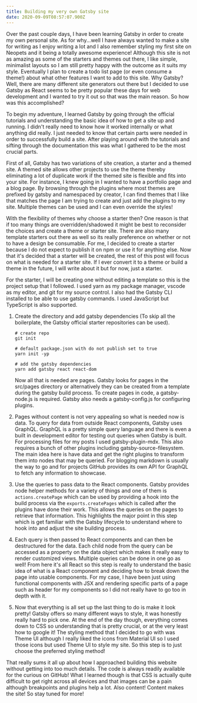 ```yaml
---
title: Building my very own Gatsby site
date: 2020-09-09T08:57:07.900Z
---
```

Over the past couple days, I have been learning Gatsby in order to create my own personal site. As for why...well I have always wanted to make a site for writing as I enjoy writing a lot and I also remember styling my first site on Neopets and it being a totally awesome experience! Although this site is not as amazing as some of the starters and themes out there, I like simple, minimalist layouts so I am still pretty happy with the outcome as it suits my style. Eventually I plan to create a todo list page (or even consume a theme!) about what other features I want to add to this site. Why Gatsby? Well, there are many different site generators out there but I decided to use Gatsby as React seems to be pretty popular these days for web development and I wanted to try it out so that was the main reason. So how was this accomplished?

To begin my adventure, I learned Gatsby by going through the official tutorials and understanding the basic idea of how to get a site up and running. I didn't really need to know how it worked internally or what anything did really. I just needed to know that certain parts were needed in order to successfully build a site. After playing around with the tutorials and sifting through the documentation this was what I gathered to be the most crucial parts. 

First of all, Gatsby has two variations of site creation, a starter and a themed site. A themed site allows other projects to use the theme thereby eliminating a lot of duplicate work if the themed site is flexible and fits into your site. For instance, I knew going in I wanted to have a portfolio page and a blog page. By browsing through the plugins where most themes are prefixed by gatsby and namespaced by creator, I can find themes that I like that matches the page I am trying to create and just add the plugins to my site. Multiple themes can be used and I can even override the styles! 

With the flexibility of themes why choose a starter then? One reason is that if too many things are overridden/shadowed it might be best to reconsider the choices and create a theme or starter site. There are also many template starters out there as well so its really preference on whether or not to have a design be consumable. For me, I decided to create a starter because I do not expect to publish it on npm or use it for anything else. Now that it's decided that a starter will be created, the rest of this post will focus on what is needed for a starter site. If I ever convert it to a theme or build a theme in the future, I will write about it but for now, just a starter.

For the starter, I will be creating one without editing a template so this is the project setup that I followed. I used yarn as my package manager, vscode as my editor, and git for my source control. I also had the Gatsby CLI installed to be able to use gatsby commands. I used JavaScript but TypeScript is also supported.

1. Create the directory and add gatsby dependencies (To skip all the boilerplate, the Gatsby official starter repositories can be used).

   ```
   # create repo
   git init

   # default package.json with do not publish set to true
   yarn init -yp

   # add the gatsby dependencies
   yarn add gatsby react react-dom
   ```

   Now all that is needed are pages. Gatsby looks for pages in the src/pages directory or alternatively they can be created from a template during the gatsby build process. To create pages in code, a gatsby-node.js is required. Gatsby also needs a gatsby-config.js for configuring plugins. 
2. Pages without content is not very appealing so what is needed now is data. To query for data from outside React components, Gatsby uses GraphQL. GraphQL is a pretty simple query language and there is even a built in development editor for testing out queries when Gatsby is built. For processing files for my posts I used gatsby-plugin-mdx. This also requires a bunch of other plugins including gatsby-source-filesystem. The main idea here is have data and get the right plugins to transform them into nodes that may be queried. For blogging markdown is usually the way to go and for projects GitHub provides its own API for GraphQL to fetch any information to showcase.
3. Use the queries to pass data to the React components. Gatsby provides node helper methods for a variety of things and one of them is `actions.createPage` which can be used by providing a hook into the build process via the `exports.createPages` which is called after the plugins have done their work. This allows the queries on the pages to retrieve that information. This highlights the major point in this step which is get familiar with the Gatsby lifecycle to understand where to hook into and adjust the site building process.
4. Each query is then passed to React components and can then be destructured for the data. Each child node from the query can be accessed as a property on the data object which makes it really easy to render customized views. Multiple queries can be done in one go as well! From here it's all React so this step is really to understand the basic idea of what is a React component and deciding how to break down the page into usable components. For my case, I have been just using functional components with JSX and rendering specific parts of a page such as header for my components so I did not really have to go too in depth with it.
5. Now that everything is all set up the last thing to do is make it look pretty! Gatsby offers so many different ways to style, it was honestly really hard to pick one. At the end of the day though, everything comes down to CSS so understanding that is pretty crucial, or at the very least how to google it! The styling method that I decided to go with was Theme UI although I really liked the icons from Material UI so I used those icons but used Theme UI to style my site. So this step is to just choose the preferred styling method!

That really sums it all up about how I approached building this website without getting into too much details. The code is always readily available for the curious on GitHub! What I learned though is that CSS is actually quite difficult to get right across all devices and that images can be a pain although breakpoints and plugins help a lot. Also content! Content makes the site! So stay tuned for more!